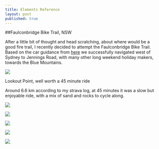 ```yaml
---
title: Elements Reference
layout: post
published: true
---
```

##Faulconbridge Bike Trail, NSW

After a little bit of thought and head scratching, about where would be a good fire trail, I recently decided to attempt the Faulconbridge Bike Trail. Based on the car guidance from [here](https://www.bluemts.com.au/info/thingstodo/mountain-bike-trails/faulconbridge-point-lookout/) we successfully navigated west of Sydney to Jennings Road, with many other long weekend holiday makers, towards the Blue Mountains. 

![](\"/content/images/2020/06/IMG_5464.JPG\")

Lookout Point, well worth a 45 minute ride

Around 6.6 km according to my strava log, at 45 minutes it was a slow but enjoyable ride, with a mix of sand and rocks to cycle along.

![](\"/content/images/2020/06/IMG_5430-1.jpg\")

![](\"/content/images/2020/06/IMG_5488.jpg\")

![](\"/content/images/2020/06/IMG_5479.jpg\")

![](\"/content/images/2020/06/IMG_5452.jpg\")

![](\"/content/images/2020/06/Screen-Shot-2020-06-08-at-10.49.38-pm.png\")